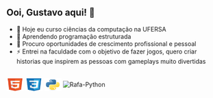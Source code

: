 ## Ooi, Gustavo aqui! 💫
- 🔭 Hoje eu curso ciências da computação na UFERSA
- 🌱 Aprendendo programação estruturada
- 🤔 Procuro oportunidades de crescimento profissional e pessoal
- ⚡ Entrei na faculdade com o objetivo de fazer jogos, quero criar historias que inspirem as pessoas com gameplays muito divertidas
<div style="display: inline_block"><br>
  <img align="center" alt="Rafa-HTML" height="30" width="40" src="https://raw.githubusercontent.com/devicons/devicon/master/icons/html5/html5-original.svg">
  <img align="center" alt="Rafa-CSS" height="30" width="40" src="https://raw.githubusercontent.com/devicons/devicon/master/icons/css3/css3-original.svg">
  <img align="center" alt="Rafa-Python" height="30" width="40" src="https://raw.githubusercontent.com/devicons/devicon/master/icons/python/python-original.svg">
  <img align="center" alt="Rafa-Python" height="30" width="40" src="https://cdn.jsdelivr.net/gh/devicons/devicon@latest/icons/cplusplus/cplusplus-original.svg" />       
</div>
